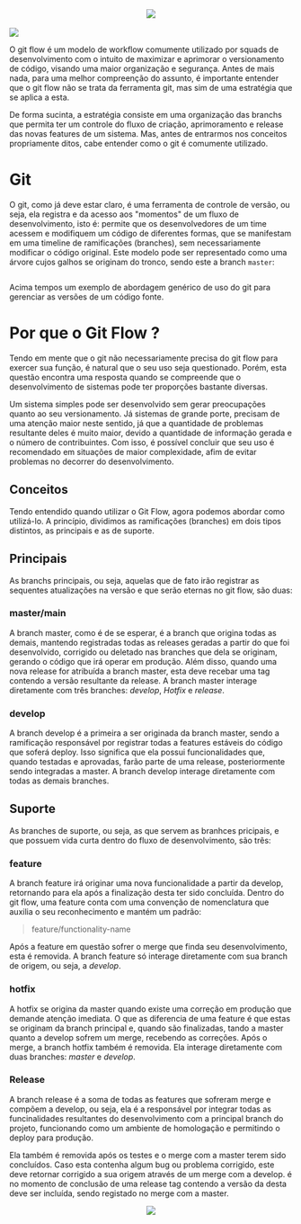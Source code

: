 <div align="center">
  <img src="https://user-images.githubusercontent.com/61476935/207375452-8b965f99-b054-4aef-9885-b8bce6c0e9c2.png" >
</div>
<br>
<img src="https://img.shields.io/static/v1?label=Git&message=flow&color=red&style=for-the-badge&logo="/>

O git flow é um modelo de workflow comumente utilizado por squads de desenvolvimento com o intuito de maximizar e aprimorar o versionamento de código, visando uma maior organização e segurança. Antes de mais nada, para uma melhor compreenção do assunto, é importante entender que o git flow não se trata da ferramenta git, mas sim de uma estratégia que se aplica a esta. 

De forma sucinta, a estratégia consiste em uma organização das branchs que permita ter um controle do fluxo de criação, aprimoramento e release das novas features de um sistema. Mas, antes de entrarmos nos conceitos propriamente ditos, cabe entender como o git é comumente utilizado.

<h1>Git</h1>

O git, como já deve estar claro, é uma ferramenta de controle de versão, ou seja, ela registra e da acesso aos "momentos" de um fluxo de desenvolvimento, isto é: permite que os desenvolvedores de um time acessem e modifiquem um código de diferentes formas, que se manifestam em uma timeline de ramificações (branches), sem necessariamente modificar o código original. Este modelo pode ser representado como uma árvore cujos galhos se originam do tronco, sendo este a branch ```master```:

<div align="center">
  <img src="">
</div>

Acima tempos um exemplo de abordagem genérico de uso do git para gerenciar as versões de um código fonte.

<h1>Por que o Git Flow ?</h1>

Tendo em mente que o git não necessariamente precisa do git flow para exercer sua função, é natural que o seu uso seja questionado. Porém, esta questão encontra uma resposta quando se compreende que o desenvolvimento de sistemas pode ter proporções bastante diversas.

Um sistema simples pode ser desenvolvido sem gerar preocupações quanto ao seu versionamento. Já sistemas de grande porte, precisam de uma atenção maior neste sentido, já que a quantidade de problemas resultante deles é muito maior, devido a quantidade de informação gerada e o número de contribuintes. Com isso, é possível concluir que seu uso é recomendado em situações de maior complexidade, afim de evitar problemas no decorrer do desenvolvimento.

<h2>Conceitos</h2>

Tendo entendido quando utilizar o Git Flow, agora podemos abordar como utilizá-lo. A princípio, dividimos as ramificações (branches) em dois tipos distintos, as principais e as de suporte. 

<h2>Principais</h2>

As branchs principais, ou seja, aquelas que de fato irão registrar as sequentes atualizações na versão e que serão eternas no git flow, são duas: 

<h3>master/main</h3>

A branch master, como é de se esperar, é a branch que origina todas as demais, mantendo registradas todas as releases geradas a partir do que foi desenvolvido, corrigido ou deletado nas branches que dela se originam, gerando o código que irá operar em produção. Além disso, quando uma nova release for atribuída a branch master, esta deve recebar uma tag contendo a versão resultante da release. A branch master interage diretamente com três branches: <i>develop</i>, <i>Hotfix</i> e <i>release</i>.

<h3>develop</h3>

A branch develop é a primeira a ser originada da branch master, sendo a ramificação responsável por registrar todas a features estáveis do código que soferá deploy. Isso significa que ela possui funcionalidades que, quando testadas e aprovadas, farão parte de uma release, posteriormente sendo integradas a master. A branch develop interage diretamente com todas as demais branches.

<h2>Suporte</h2>

As branches de suporte, ou seja, as que servem as branhces pricipais, e que possuem vida curta dentro do fluxo de desenvolvimento, são três:

<h3>feature</h3>

A branch feature irá originar uma nova funcionalidade a partir da develop, retornando para ela após a finalização desta ter sido concluída. Dentro do git flow, uma feature conta com uma convenção de nomenclatura que auxilia o seu reconhecimento e mantém um padrão:

> feature/functionality-name

Após a feature em questão sofrer o merge que finda seu desenvolvimento, esta é removida. A branch feature só interage diretamente com sua branch de origem, ou seja, a <i>develop</i>.

<h3>hotfix</h3>

A hotfix se origina da master quando existe uma correção em produção que demande atenção imediata. O que as diferencia de uma feature é que estas se originam da branch principal e, quando são finalizadas, tando a master quanto a develop sofrem um merge, recebendo as correções. Após o merge, a branch hotfix também é removida. Ela interage diretamente com duas branches: <i>master</i> e <i>develop</i>.

<h3>Release</h3>

A branch release é a soma de todas as features que sofreram merge e compõem a develop, ou seja, ela é a responsável por integrar todas as funcinalidades resultantes do desenvolvimento com a principal branch do projeto, funcionando como um ambiente de homologação e permitindo o deploy para produção. 

Ela também é removida após os testes e o merge com a master terem sido concluídos. Caso esta contenha algum bug ou problema corrigido, este deve retornar corrigido a sua origem através de um merge com a develop. é no momento de conclusão de uma release tag contendo a versão da desta deve ser incluída, sendo registado no merge com a master.

<div align="center">
  <img src="https://user-images.githubusercontent.com/61476935/207422885-5f12d199-5f13-4ce8-9129-fd8ceb746356.png">
</div>

